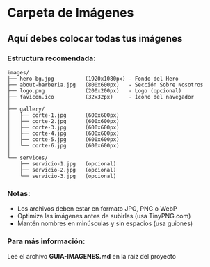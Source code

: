 # Carpeta de Imágenes

## Aquí debes colocar todas tus imágenes

### Estructura recomendada:

```
images/
├── hero-bg.jpg          (1920x1080px) - Fondo del Hero
├── about-barberia.jpg   (800x600px)   - Sección Sobre Nosotros
├── logo.png             (200x200px)   - Logo (opcional)
├── favicon.ico          (32x32px)     - Ícono del navegador
│
├── gallery/
│   ├── corte-1.jpg      (600x600px)
│   ├── corte-2.jpg      (600x600px)
│   ├── corte-3.jpg      (600x600px)
│   ├── corte-4.jpg      (600x600px)
│   ├── corte-5.jpg      (600x600px)
│   └── corte-6.jpg      (600x600px)
│
└── services/
    ├── servicio-1.jpg   (opcional)
    ├── servicio-2.jpg   (opcional)
    └── servicio-3.jpg   (opcional)
```

### Notas:

- Los archivos deben estar en formato JPG, PNG o WebP
- Optimiza las imágenes antes de subirlas (usa TinyPNG.com)
- Mantén nombres en minúsculas y sin espacios (usa guiones)

### Para más información:

Lee el archivo **GUIA-IMAGENES.md** en la raíz del proyecto
